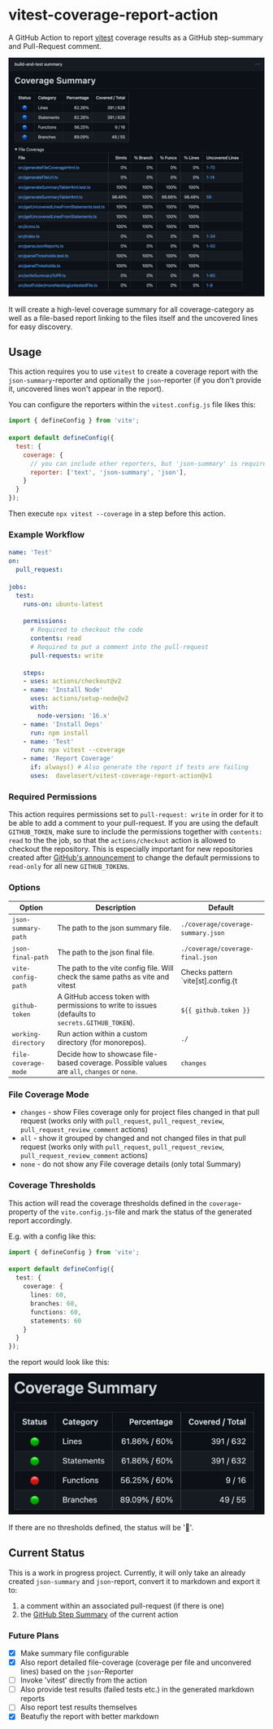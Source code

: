 # vitest-coverage-report-action

A GitHub Action to report [vitest](https://vitest.dev/) coverage results as a GitHub step-summary and Pull-Request comment.

![Coverage Report as Step Summary](./docs/coverage-report.png)

It will create a high-level coverage summary for all coverage-category as well as a file-based report linking to the files itself and the uncovered lines for easy discovery.

## Usage

This action requires you to use `vitest` to create a coverage report with the `json-summary`-reporter and optionally the `json`-reporter (if you don't provide it, uncovered lines won't appear in the report).

You can configure the reporters within the `vitest.config.js` file likes this:

```js
import { defineConfig } from 'vite';

export default defineConfig({
  test: {
    coverage: {
      // you can include other reporters, but 'json-summary' is required, json is recommended
      reporter: ['text', 'json-summary', 'json'],
    }
  }
});
```

Then execute `npx vitest --coverage` in a step before this action.

### Example Workflow

```yml
name: 'Test'
on: 
  pull_request:

jobs:
  test:
    runs-on: ubuntu-latest
    
    permissions:
      # Required to checkout the code
      contents: read
      # Required to put a comment into the pull-request
      pull-requests: write

    steps:
    - uses: actions/checkout@v2
    - name: 'Install Node'
      uses: actions/setup-node@v2
      with:
        node-version: '16.x'
    - name: 'Install Deps'
      run: npm install
    - name: 'Test'
      run: npx vitest --coverage
    - name: 'Report Coverage'
      if: always() # Also generate the report if tests are failing
      uses:  davelosert/vitest-coverage-report-action@v1
```

### Required Permissions

This action requires permissions set to `pull-request: write` in order for it to be able to add a comment to your pull-request. If you are using the default `GITHUB_TOKEN`, make sure to include the permissions together with `contents: read` to the the job, so that the `actions/checkout` action is allowed to checkout the repository. This is especially important for new repositories created after [GitHub's announcement](https://github.blog/changelog/2023-02-02-github-actions-updating-the-default-github_token-permissions-to-read-only/) to change the default permissions to `read-only` for all new `GITHUB_TOKEN`s.


### Options

| Option              | Description                                                                                     | Default                            |
| ------------------- | ----------------------------------------------------------------------------------------------- | ---------------------------------- |
| `json-summary-path` | The path to the json summary file.                                                              | `./coverage/coverage-summary.json` |
| `json-final-path`   | The path to the json final file.                                                                | `./coverage/coverage-final.json`   |
| `vite-config-path`  | The path to the vite config file. Will check the same paths as vite and vitest                  | Checks pattern `vite[st].config.{t|mt|ct|j|mj|cj}s`               |
| `github-token`      | A GitHub access token with permissions to write to issues (defaults to `secrets.GITHUB_TOKEN`). | `${{ github.token }}`              |
| `working-directory` | Run action within a custom directory (for monorepos).                                           | `./`                               |
| `file-coverage-mode`| Decide how to showcase file-based coverage. Possible values are `all`, `changes` or `none`.                          | `changes`                              |

### File Coverage Mode

* `changes` - show Files coverage only for project files changed in that pull request (works only with `pull_request`, `pull_request_review`, `pull_request_review_comment` actions)
* `all` - show it grouped by changed and not changed files in that pull request (works only with `pull_request`, `pull_request_review`, `pull_request_review_comment` actions)
* `none` - do not show any File coverage details (only total Summary)

### Coverage Thresholds

This action will read the coverage thresholds defined in the `coverage`-property of the `vite.config.js`-file and mark the status of the generated report accordingly.

E.g. with a config like this:

```typescript
import { defineConfig } from 'vite';

export default defineConfig({
  test: {
    coverage: {
      lines: 60,
      branches: 60,
      functions: 60,
      statements: 60
    }
  }
});
```

the report would look like this:

![Coverage Threshold Report](./docs/coverage-report-threshold.png)

If there are no thresholds defined, the status will be '🔵'.

## Current Status

This is a work in progress project. Currently, it will only take an already created `json-summary` and `json`-report, convert it to markdown and export it to:

1. a comment within an associated pull-request (if there is one)
2. the [GitHub Step Summary](https://docs.github.com/en/actions/learn-github-actions/environment-variables#default-environment-variables) of the current action

### Future Plans

- [x] Make summary file configurable
- [x] Also report detailed file-coverage (coverage per file and unconvered lines) based on the `json`-Reporter
- [ ] Invoke 'vitest' directly from the action
- [ ] Also provide test results (failed tests etc.) in the generated markdown reports
- [ ] Also report test results themselves
- [x] Beatufiy the report with better markdown
